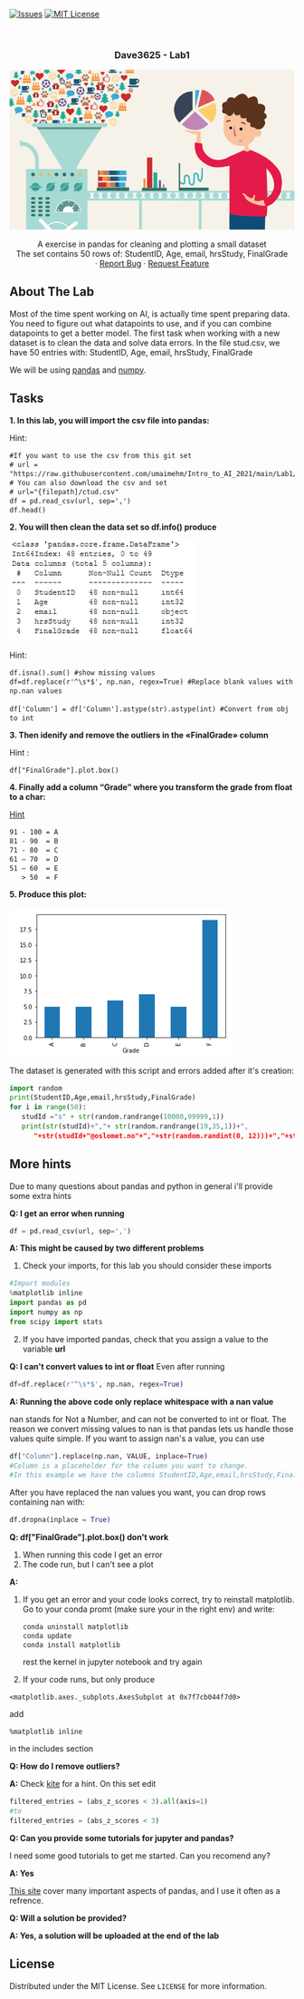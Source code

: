 <!-- PROJECT SHIELDS -->
<!--
*** I'm using markdown "reference style" links for readability.
*** Reference links are enclosed in brackets [ ] instead of parentheses ( ).
*** See the bottom of this document for the declaration of the reference variables
*** for contributors-url, forks-url, etc. This is an optional, concise syntax you may use.
*** https://www.markdownguide.org/basic-syntax/#reference-style-links
-->

[![Issues][issues-shield]][issues-url]
[![MIT License][license-shield]][license-url]




<!-- PROJECT LOGO -->
<br />
<h3 align="center">Dave3625 - Lab1</h3>
<p align="center">
  <a href="https://github.com/umaimehm/Intro_to_AI_2021/tree/main/Lab1">
    <img src="img/logo.png" alt="Data wrangling" width="auto" height="auto">
  </a>

  

  <p align="center">
    A exercise in pandas for cleaning and plotting a small dataset <br \>The set contains 50 rows of: StudentID, Age, email, hrsStudy, FinalGrade
    <br />
    ·
    <a href="https://github.com/umaimehm/Intro_to_AI_2021/issues">Report Bug</a>
    ·
    <a href="https://github.com/umaimehm/Intro_to_AI_2021/issues">Request Feature</a>
  </p>
</p>


<!-- ABOUT THE LAB -->
## About The Lab
Most of the time spent working on AI, is actually time spent preparing data. You need to figure out what datapoints to use, and if you can combine datapoints to get a better model. 
The first task when working with a new dataset is to clean the data and solve data errors. In the file stud.csv, we have 50 entries with:
StudentID, Age, email, hrsStudy, FinalGrade

We will be using [pandas][pandas-doc] and [numpy][numpy-doc].

## Tasks
**1. In this lab, you will import the csv file into pandas:**

Hint: 
```
#If you want to use the csv from this git set
# url = "https://raw.githubusercontent.com/umaimehm/Intro_to_AI_2021/main/Lab1/stud.csv"
# You can also download the csv and set
# url="{filepath]/ctud.csv"
df = pd.read_csv(url, sep=',')
df.head()

```


**2. You will then clean the data set so df.info() produce**

![dfinfo][dfinfo]

Hint: 
```
df.isna().sum() #show missing values
df=df.replace(r'^\s*$', np.nan, regex=True) #Replace blank values with np.nan values

df['Column'] = df['Column'].astype(str).astype(int) #Convert from obj to int
```
**3. Then idenify and remove the outliers in the «FinalGrade» column**

Hint : 
```
df["FinalGrade"].plot.box()
```

**4. Finally add a column “Grade” where you transform the grade from float to a char:**

[Hint][columns-condition]
```
91 - 100 = A
81 - 90  = B
71 - 80  = C
61 – 70  = D
51 – 60  = E
   > 50  = F
```
**5. Produce this plot:**

![barplot]

The dataset is generated with this script and errors added after it's creation:
```python
import random
print(StudentID,Age,email,hrsStudy,FinalGrade)
for i in range(50):
   studId ="s" + str(random.randrange(10000,99999,1)) 
   print(str(studId)+","+ str(random.randrange(19,35,1))+",
      "+str(studId+"@oslomet.no"+","+str(random.randint(0, 12)))+","+str(random.randint(20, 100)))
```

## More hints

Due to many questions about pandas and python in general i'll provide some extra hints

**Q: I get an error when running**
```python
df = pd.read_csv(url, sep=',')
```
**A: This might be caused by two different problems**
1.  Check your imports, for this lab you should consider these imports
```python
#Import modules
%matplotlib inline
import pandas as pd
import numpy as np
from scipy import stats
```
2.  If you have imported pandas, check that you assign a value to the variable **url**

**Q: I can't convert values to int or float**
Even after running
```python
df=df.replace(r'^\s*$', np.nan, regex=True)
```
**A: Running the above code only replace whitespace with a nan value**

nan stands for Not a Number, and can not be converted to int or float. The reason we convert missing values to nan is that pandas lets us handle those values quite simple.
If you want to assign nan's a value, you can use
```python
df["Column"].replace(np.nan, VALUE, inplace=True)
#Column is a placeholder for the column you want to change. 
#In this example we have the columns StudentID,Age,email,hrsStudy,FinalGrade
```
After you have replaced the nan values you want, you can drop rows containing nan with:
```python
df.dropna(inplace = True)
```
**Q: df["FinalGrade"].plot.box() don't work**

1.  When running this code I get an error
2.  The code run, but I can't see a plot

**A:**

1.  If you get an error and your code looks correct, try to reinstall matplotlib.
    Go to your conda promt (make sure your in the right env) and write:
    ```
    conda uninstall matplotlib
    conda update
    conda install matplotlib
    ```
    rest the kernel in jupyter notebook and try again

2.  If your code runs, but only produce
```
<matplotlib.axes._subplots.AxesSubplot at 0x7f7cb044f7d0>
```
add 
```
%matplotlib inline
````
in the includes section

**Q: How do I remove outliers?**

**A:**
Check [kite][kite-outliers] for a hint.
On this set edit
```python
filtered_entries = (abs_z_scores < 3).all(axis=1)
#to
filtered_entries = (abs_z_scores < 3)
```
**Q: Can you provide some tutorials for jupyter and pandas?**

I need some good tutorials to get me started. Can you recomend any?

**A: Yes**

[This site][pandas-tutorial] cover many important aspects of pandas, and I use it often as a refrence.

**Q: Will a solution be provided?**

**A: Yes, a solution will be uploaded at the end of the lab**

<!-- LICENSE -->
## License

Distributed under the MIT License. See `LICENSE` for more information.






<!-- MARKDOWN LINKS & IMAGES -->
<!-- https://www.markdownguide.org/basic-syntax/#reference-style-links -->
[issues-shield]: https://img.shields.io/github/issues/umaimehm/Intro_to_AI_2021.svg?style=for-the-badge
[issues-url]: https://github.com/umaimehm/Intro_to_AI_2021/issues
[license-shield]: https://img.shields.io/github/license/othneildrew/Best-README-Template.svg?style=for-the-badge
[license-url]: https://github.com/umaimehm/Intro_to_AI_2021/blob/main/Lab1/LICENSE

[dfinfo]: img/dfinfo.png
[barplot]: img/barplot.png
[pandas-doc]: https://pandas.pydata.org/docs/reference/index.html#api
[numpy-doc]: https://numpy.org/doc/stable/
[columns-condition]: https://www.dataquest.io/blog/tutorial-add-column-pandas-dataframe-based-on-if-else-condition/
[kite-outliers]: https://www.kite.com/python/answers/how-to-remove-outliers-from-a-pandas-dataframe-in-python/
[pandas-tutorial]: https://github.com/TirendazAcademy/PANDAS-TUTORIAL

